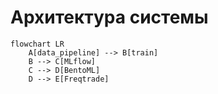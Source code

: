 # Архитектура системы

```mermaid
flowchart LR
    A[data_pipeline] --> B[train]
    B --> C[MLflow]
    C --> D[BentoML]
    D --> E[Freqtrade]

